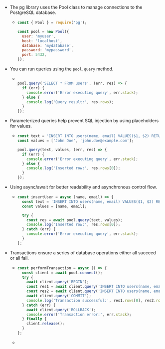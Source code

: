 - The pg library uses the Pool class to manage connections to the PostgreSQL database.
	- ```js
	  const { Pool } = require('pg');
	  
	  const pool = new Pool({
	    user: 'myuser',
	    host: 'localhost',
	    database: 'mydatabase',
	    password: 'mypassword',
	    port: 5432,
	  });
	  ```
- You can run queries using the `pool.query` method.
	- ```js
	  
	  pool.query('SELECT * FROM users', (err, res) => {
	    if (err) {
	      console.error('Error executing query', err.stack);
	    } else {
	      console.log('Query result:', res.rows);
	    }
	  });
	  ```
- Parameterized queries help prevent SQL injection by using placeholders for values.
	- ```js
	  const text = 'INSERT INTO users(name, email) VALUES($1, $2) RETURNING *';
	  const values = ['John Doe', 'john.doe@example.com'];
	  
	  pool.query(text, values, (err, res) => {
	    if (err) {
	      console.error('Error executing query', err.stack);
	    } else {
	      console.log('Inserted row:', res.rows[0]);
	    }
	  });
	  ```
- Using async/await for better readability and asynchronous control flow.
	- ```js
	  const insertUser = async (name, email) => {
	    const text = 'INSERT INTO users(name, email) VALUES($1, $2) RETURNING *';
	    const values = [name, email];
	  
	    try {
	      const res = await pool.query(text, values);
	      console.log('Inserted row:', res.rows[0]);
	    } catch (err) {
	      console.error('Error executing query', err.stack);
	    }
	  };
	  ```
- Transactions ensure a series of database operations either all succeed or all fail.
	- ```js
	  const performTransaction = async () => {
	    const client = await pool.connect();
	    try {
	      await client.query('BEGIN');
	      const res1 = await client.query('INSERT INTO users(name, email) VALUES($1, $2) RETURNING *', ['John Doe', 'john.doe@example.com']);
	      const res2 = await client.query('INSERT INTO users(name, email) VALUES($1, $2) RETURNING *', ['Jane Doe', 'jane.doe@example.com']);
	      await client.query('COMMIT');
	      console.log('Transaction successful:', res1.rows[0], res2.rows[0]);
	    } catch (err) {
	      await client.query('ROLLBACK');
	      console.error('Transaction error:', err.stack);
	    } finally {
	      client.release();
	    }
	  };
	  ```
	-